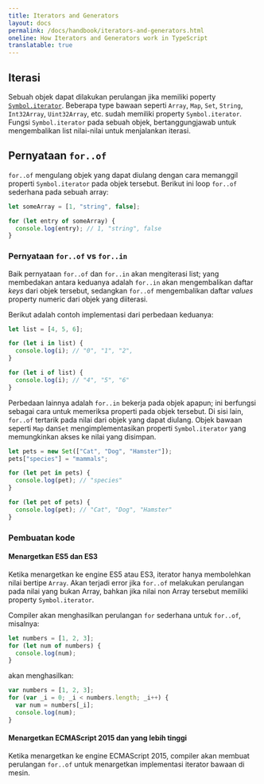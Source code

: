 ```yaml
---
title: Iterators and Generators
layout: docs
permalink: /docs/handbook/iterators-and-generators.html
oneline: How Iterators and Generators work in TypeScript
translatable: true
---
```


## Iterasi

Sebuah objek dapat dilakukan perulangan jika memiliki poperty [`Symbol.iterator`](Symbols.html#symboliterator).
Beberapa type bawaan seperti `Array`, `Map`, `Set`, `String`, `Int32Array`, `Uint32Array`, etc. sudah memiliki property `Symbol.iterator`.
Fungsi `Symbol.iterator` pada sebuah objek, bertanggungjawab untuk mengembalikan list nilai-nilai untuk menjalankan iterasi.

## Pernyataan `for..of`

`for..of` mengulang objek yang dapat diulang dengan cara memanggil properti `Symbol.iterator` pada objek tersebut.
Berikut ini loop `for..of` sederhana pada sebuah array:

```ts
let someArray = [1, "string", false];

for (let entry of someArray) {
  console.log(entry); // 1, "string", false
}
```

### Pernyataan `for..of` vs `for..in`

Baik pernyataan `for..of` dan `for..in` akan mengiterasi list; yang membedakan antara keduanya adalah `for..in` akan mengembalikan daftar _keys_ dari objek tersebut, sedangkan `for..of` mengembalikan daftar _values_ property numeric dari objek yang diiterasi.

Berikut adalah contoh implementasi dari perbedaan keduanya:

```ts
let list = [4, 5, 6];

for (let i in list) {
  console.log(i); // "0", "1", "2",
}

for (let i of list) {
  console.log(i); // "4", "5", "6"
}
```

Perbedaan lainnya adalah `for..in` bekerja pada objek apapun; ini berfungsi sebagai cara untuk memeriksa properti pada objek tersebut.
Di sisi lain, `for..of` tertarik pada nilai dari objek yang dapat diulang. Objek bawaan seperti `Map` dan`Set` mengimplementasikan properti `Symbol.iterator` yang memungkinkan akses ke nilai yang disimpan.

```ts
let pets = new Set(["Cat", "Dog", "Hamster"]);
pets["species"] = "mammals";

for (let pet in pets) {
  console.log(pet); // "species"
}

for (let pet of pets) {
  console.log(pet); // "Cat", "Dog", "Hamster"
}
```

### Pembuatan kode

#### Menargetkan ES5 dan ES3

Ketika menargetkan ke engine ES5 atau ES3, iterator hanya membolehkan nilai bertipe `Array`.
Akan terjadi error jika `for..of` melakukan perulangan pada nilai yang bukan Array, bahkan jika nilai non Array tersebut memiliki property `Symbol.iterator`.

Compiler akan menghasilkan perulangan `for` sederhana untuk `for..of`, misalnya:

```ts
let numbers = [1, 2, 3];
for (let num of numbers) {
  console.log(num);
}
```

akan menghasilkan:

```js
var numbers = [1, 2, 3];
for (var _i = 0; _i < numbers.length; _i++) {
  var num = numbers[_i];
  console.log(num);
}
```

#### Menargetkan ECMAScript 2015 dan yang lebih tinggi

Ketika menargetkan ke engine ECMAScript 2015, compiler akan membuat perulangan `for..of` untuk menargetkan implementasi iterator bawaan di mesin.
